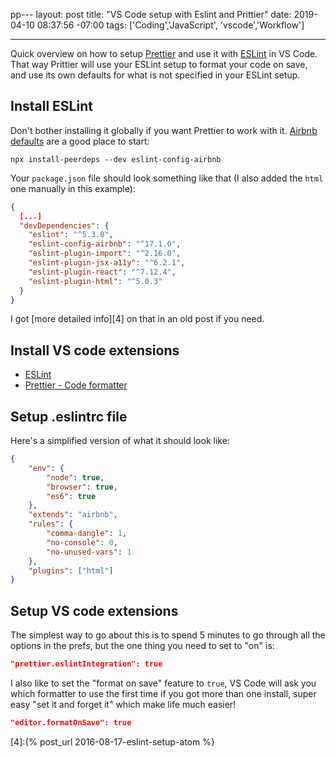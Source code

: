 pp---
layout: post
title: "VS Code setup with Eslint and Prittier"
date: 2019-04-10 08:37:56 -07:00
tags: ['Coding','JavaScript', 'vscode','Workflow']

---

Quick overview on how to setup [Prettier][1] and use it with [ESLint][2] in VS Code. That way Prittier will use your ESLint setup to format your code on save, and use its own defaults for what is not specified in your ESLint setup.

## Install ESLint

Don't bother installing it globally if you want Prettier to work with it. [Airbnb defaults][3] are a good place to start:

```
npx install-peerdeps --dev eslint-config-airbnb
```

Your `package.json` file should look something like that (I also added the `html` one manually in this example):

```json
{
  [...]
  "devDependencies": {
    "eslint": "^5.3.0",
    "eslint-config-airbnb": "^17.1.0",
    "eslint-plugin-import": "^2.16.0",
    "eslint-plugin-jsx-a11y": "^6.2.1",
    "eslint-plugin-react": "^7.12.4",
    "eslint-plugin-html": "^5.0.3"
  }
}
```

I got [more detailed info][4] on that in an old post if you need.

## Install VS code extensions

-   [ESLint](https://marketplace.visualstudio.com/itemdetails?itemName=dbaeumer.vscode-eslint)
-   [Prettier - Code formatter](https://marketplace.visualstudio.com/itemdetails?itemName=esbenp.prettier-vscode)

## Setup .eslintrc file

Here's a simplified version of what it should look like:

```json
{
    "env": {
        "node": true,
        "browser": true,
        "es6": true
    },
    "extends": "airbnb",
    "rules": {
        "comma-dangle": 1,
        "no-console": 0,
        "no-unused-vars": 1
    },
    "plugins": ["html"]
}
```

## Setup VS code extensions

The simplest way to go about this is to spend 5 minutes to go through all the options in the prefs, but the one thing you need to set to "on" is:

```json
"prettier.eslintIntegration": true
```

I also like to set the "format on save" feature to `true`, VS Code will ask you which formatter to use the first time if you got more than one install, super easy "set it and forget it" which make life much easier!

```json
"editor.formatOnSave": true
```

[1]: https://eslint.org
[2]: https://prettier.io
[3]: https://www.npmjs.com/package/eslint-config-airbnb

[4]:{% post_url 2016-08-17-eslint-setup-atom %}
